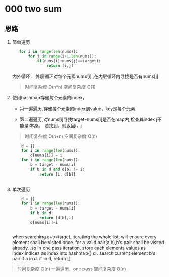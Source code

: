 # 000 two sum  
## 思路

1. 简单遍历
    ```python
       for i in range(len(nums)):
           for j in range(i+1,len(nums)):
               if(nums[i]+nums[j]==target):
                   return [i,j]
    ```

    内外循环， 外层循环对每个元素nums[i] ,在内层循环内寻找是否有nums[j]
    > 时间复杂度 O(n*n)
       空间复杂度 O(1)
2. 使用hashmap存储每个元素的index，
   - 第一遍遍历,存储每个元素的index到value，key是每个元素.
    
   - 第二遍遍历,对nums[i]寻找target-nums[i]是否在map内,检查其index j不能是i本身。
   若找到，则返回i，j
    > 时间复杂度 O(n+n)
    > 空间复杂度 O(n)
    ```python
        d = {}
        for i in range(len(nums)):
            d[nums[i]] = i
        for i in range(len(nums)):
            b = target - nums[i]
            if b in d and d[b] != i:
                return [i, d[b]]
               
    ```
3. 单次遍历
    ```python
        d = {}
        for i in range(len(nums)):
            b = target - nums[i]
            if b in d:
                return [d[b],i]
            d[nums[i]]=i
               
    ```
    when searching a+b=target, iterating the whole list, will ensure every
  element shall be visited once. for a valid pair(a,b),b's pair shall be visited already.
  .so in one pass iteration, store each elements values as index,indices as index into hashmap{} d
  . search current element b's pair if a in d. if in d, return []
  > 时间复杂度 O(n) 一遍遍历，one pass
  > 空间复杂度 O(n) 
    



